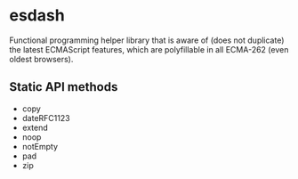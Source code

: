 # esdash

Functional programming helper library that is aware of (does not duplicate) the latest ECMAScript features, which are polyfillable in all ECMA-262 (even oldest browsers).

## Static API methods

* copy
* dateRFC1123
* extend
* noop
* notEmpty
* pad
* zip
